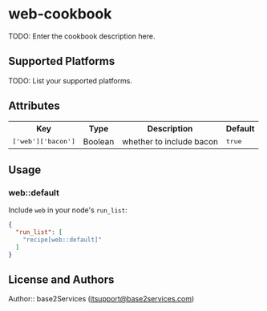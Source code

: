 # web-cookbook

TODO: Enter the cookbook description here.

## Supported Platforms

TODO: List your supported platforms.

## Attributes

<table>
  <tr>
    <th>Key</th>
    <th>Type</th>
    <th>Description</th>
    <th>Default</th>
  </tr>
  <tr>
    <td><tt>['web']['bacon']</tt></td>
    <td>Boolean</td>
    <td>whether to include bacon</td>
    <td><tt>true</tt></td>
  </tr>
</table>

## Usage

### web::default

Include `web` in your node's `run_list`:

```json
{
  "run_list": [
    "recipe[web::default]"
  ]
}
```

## License and Authors

Author:: base2Services (<itsupport@base2services.com>)
